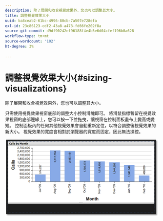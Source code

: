 ```yaml
---
description: 除了展開和收合視覺效果外，您也可以調整其大小。
title: 調整視覺效果大小
uuid: ba8ceab2-61bc-4996-80cb-7a507e728efa
exl-id: 23c86123-cdf2-43a8-a473-fd66fe202f8a
source-git-commit: d9df90242ef96188f4e4b5e6d04cfef196b0a628
workflow-type: tm+mt
source-wordcount: '102'
ht-degree: 3%

---
```


# 調整視覺效果大小{#sizing-visualizations}

除了展開和收合視覺效果外，您也可以調整其大小。

只需使用視覺效果視窗底部的調整大小控制滑塊即可。 將滑鼠指標暫留在視覺效果視窗的底部邊緣上，您可以按一下並拖曳，讓視窗在控制面板畫布上變高或變短。 控制面板內的任何其他視覺效果會自動重新定位，以符合調整後視覺效果的新大小。 視覺效果的寬度會相對於瀏覽器的寬度而固定，因此無法操控。

![](assets/size_visual.png)
